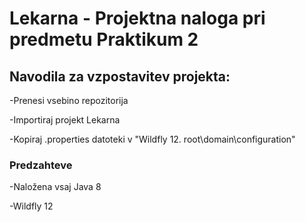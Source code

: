 # Lekarna - Projektna naloga pri predmetu Praktikum 2 



## Navodila za vzpostavitev projekta:
-Prenesi vsebino repozitorija

-Importiraj projekt Lekarna

-Kopiraj .properties datoteki v "Wildfly 12. root\domain\configuration"

### Predzahteve
-Naložena vsaj Java 8

-Wildfly 12



